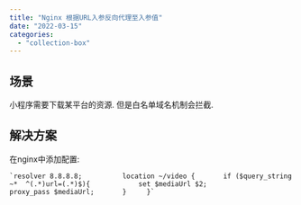 ```yaml
---
title: "Nginx 根据URL入参反向代理至入参值"
date: "2022-03-15"
categories: 
  - "collection-box"
---
```


## 场景

小程序需要下载某平台的资源. 但是白名单域名机制会拦截.

## 解决方案

在nginx中添加配置:

    `resolver 8.8.8.8;          location ~/video {       if ($query_string ~*  ^(.*)url=(.*)$){            set $mediaUrl $2;            proxy_pass $mediaUrl;       }     }`
